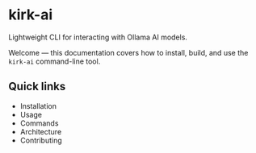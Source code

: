 # kirk-ai

Lightweight CLI for interacting with Ollama AI models.

Welcome — this documentation covers how to install, build, and use the `kirk-ai` command-line tool.

## Quick links

- Installation
- Usage
- Commands
- Architecture
- Contributing
